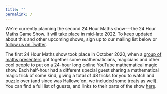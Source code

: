 ```yaml
---
title: ""
permalink: /
---
```


We're currently planning the second 24 Hour Maths show---the 24 Hour Maths Game Show. It will take place in mid-late 2022.
To keep updated about this and other upcoming shows, sign up to our mailing list below or [follow us on Twitter](https://twitter.com/24hourmaths).

The first 24 Hour Maths show took place in October 2020, when a <a href="http://24hourmaths.com/team.html">group of maths presenters</a> got together some mathematicians, 
magicians and other cool people to put on a 24-hour long online YouTube mathematical magic show. Each half-hour had a 
different special guest sharing a mathematical magic trick of some kind, giving a total of 48 tricks for you to watch and 
puzzle over (and since was Hallowe'en, we included some treats as well).
You can find a full list of guests, and links to their parts of the show [here](magic.md).

<div style="text-align: center" class="sender-form-field" data-sender-form-id="kyx9nvl2akal8dqdddu"></div>
